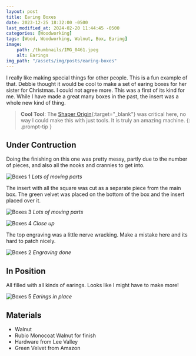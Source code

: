 ```yaml
---
layout: post
title: Earing Boxes
date: 2023-12-25 18:32:00 -0500
last_modified_at: 2024-02-20 11:44:45 -0500
categories: [Woodworking]
tags: [Wood, Woodworking, Walnut, Box, Earing]
image: 
    path: /thumbnails/IMG_0461.jpeg
    alt: Earings
img_path: "/assets/img/posts/earing-boxes"
---
```


I really like making special things for other people.  This is a fun example of that.  Debbie thought it would be cool to make a set of earing boxes for her sister for Christmas.  I could not agree more.  This was a first of its kind for me.  While I have made a great many boxes in the past, the insert was a whole new kind of thing.

>**Cool Tool**: The [Shaper Origin]{:target="_blank"} was critical here, no way I could make this with just tools.  It is truly an amazing machine.
{: .prompt-tip }

## Under Contruction

Doing the finishing on this one was pretty messy, partly due to the number of pieces, and also all the nooks and crannies to get into.

![Boxes 1][Boxes 1]
_Lots of moving parts_

The insert with all the square was cut as a separate piece from the main box.  The green velvet was placed on the bottom of the box and the insert placed over it.

![Boxes 3][Boxes 3]
_Lots of moving parts_

![Boxes 4][Boxes 4]
_Close up_

The top engraving was a little nerve wracking.  Make a mistake here and its hard to patch nicely.

![Boxes 2][Boxes 2]
_Engraving done_

## In Position

All filled with all kinds of earings.  Looks like I might have to make more!

![Boxes 5][Boxes 5]
_Earings in place_

## Materials

- Walnut
- Rubio Monocoat Walnut for finish
- Hardware from Lee Valley
- Green Velvet from Amazon

[Boxes 1]: IMG_0455.jpeg
[Boxes 2]: IMG_0461.jpeg
[Boxes 3]: IMG_0466.jpeg
[Boxes 4]: IMG_0467.jpeg
[Boxes 5]: earing-box-01.jpeg

[Shaper Origin]: https://www.shapertools.com/en-ca
